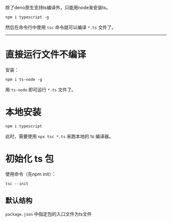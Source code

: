 除了deno原生支持ts编译外，只能用node来安装ts。

``` shell
npm i typescript -g
```

然后在命令行中使用 `tsc` 命令就可以编译 `*.ts` 文件了。

---

# 直接运行文件不编译

安装：

``` SHELL
npm i ts-node -g
```

用 `ts-node` 即可运行 `*.ts` 文件了。

# 本地安装

``` shell
npm i typescript
```

此时，需要使用 `npx tsc *.ts` 来跑本地的 ts 编译器。

# 初始化 ts 包

使用命令（先npm init）：

``` shell
tsc --init
```

## 默认结构

`package.json` 中指定包的入口文件为ts文件